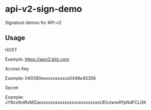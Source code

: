 # api-v2-sign-demo
Signature demos for API-v2


## Usage

HOST  

Example: https://apiv2.bitz.com

Access Key

Example: 040390exxxxxxxxxxx0448e45356

Secret

Example: JY8cx9rdRxMZaxxxxxxxxxxxxxxxxxxxxxxxxxxUEIvzww9YpNdFCLGK


